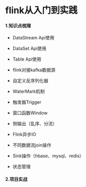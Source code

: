 # flink从入门到实践
#### 1.知识点梳理

- DataStream Api使用

  [Demo目录]: /src/main/scala/com/lp/test/datastream

- DataSet Api使用

- Table Api使用

- flink对接kafka数据源

- 自定义反序列化器

- WaterMark机制

- 触发器Trigger

- 窗口函数Window

- 侧输出（乱序、分流）

- Flink异步IO

- 不同数据流join操作

- Sink操作（hbase、mysql、redis）

- 状态管理

#### 2.项目实战